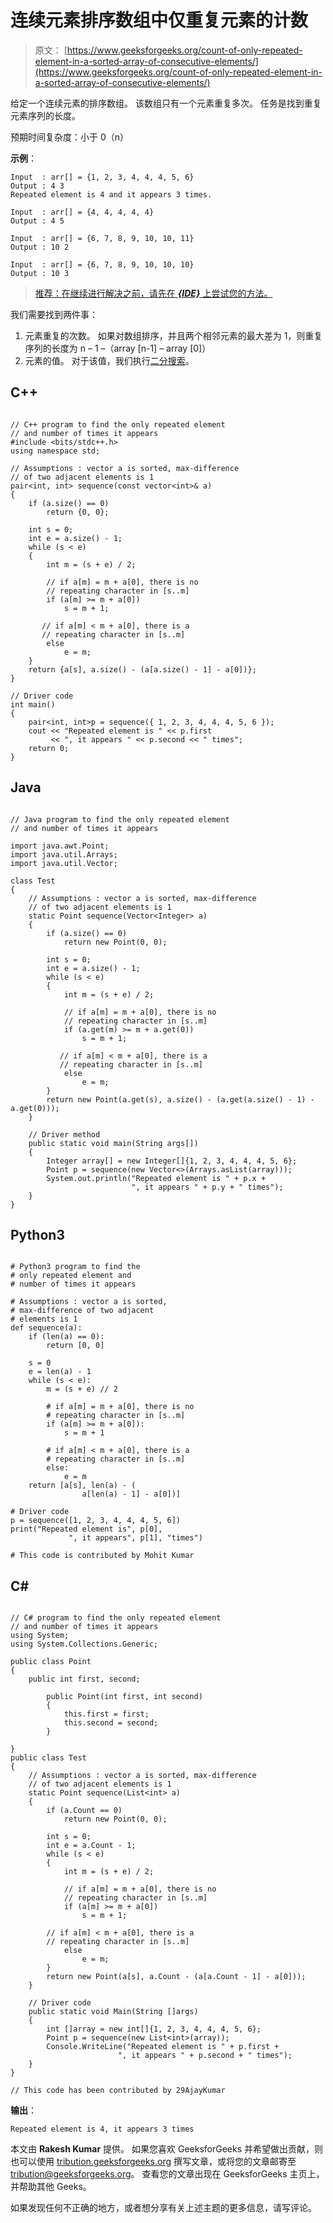 # 连续元素排序数组中仅重复元素的计数

> 原文： [https://www.geeksforgeeks.org/count-of-only-repeated-element-in-a-sorted-array-of-consecutive-elements/](https://www.geeksforgeeks.org/count-of-only-repeated-element-in-a-sorted-array-of-consecutive-elements/)

给定一个连续元素的排序数组。 该数组只有一个元素重复多次。 任务是找到重复元素序列的长度。

预期时间复杂度：小于 0（n）

**示例**：

```
Input  : arr[] = {1, 2, 3, 4, 4, 4, 5, 6}
Output : 4 3
Repeated element is 4 and it appears 3 times.

Input  : arr[] = {4, 4, 4, 4, 4}
Output : 4 5 

Input  : arr[] = {6, 7, 8, 9, 10, 10, 11}
Output : 10 2

Input  : arr[] = {6, 7, 8, 9, 10, 10, 10}
Output : 10 3

```

> [推荐：在继续进行解决之前，请先在 ***{IDE}*** 上尝试您的方法。](https://ide.geeksforgeeks.org/)

我们需要找到两件事：

1.  元素重复的次数。 如果对数组排序，并且两个相邻元素的最大差为 1，则重复序列的长度为 n – 1 –（array [n-1] – array [0]）
2.  元素的值。 对于该值，我们执行[二分搜索](https://www.geeksforgeeks.org/binary-search/)。

## C++ 

```

// C++ program to find the only repeated element 
// and number of times it appears 
#include <bits/stdc++.h> 
using namespace std; 

// Assumptions : vector a is sorted, max-difference 
// of two adjacent elements is 1 
pair<int, int> sequence(const vector<int>& a) 
{ 
    if (a.size() == 0) 
        return {0, 0}; 

    int s = 0; 
    int e = a.size() - 1; 
    while (s < e) 
    { 
        int m = (s + e) / 2; 

        // if a[m] = m + a[0], there is no 
        // repeating character in [s..m] 
        if (a[m] >= m + a[0]) 
            s = m + 1; 

       // if a[m] < m + a[0], there is a 
       // repeating character in [s..m] 
        else
            e = m; 
    } 
    return {a[s], a.size() - (a[a.size() - 1] - a[0])}; 
} 

// Driver code 
int main() 
{ 
    pair<int, int>p = sequence({ 1, 2, 3, 4, 4, 4, 5, 6 }); 
    cout << "Repeated element is " << p.first 
         << ", it appears " << p.second << " times"; 
    return 0; 
} 

```

## Java

```

// Java program to find the only repeated element 
// and number of times it appears 

import java.awt.Point; 
import java.util.Arrays; 
import java.util.Vector; 

class Test 
{ 
    // Assumptions : vector a is sorted, max-difference 
    // of two adjacent elements is 1 
    static Point sequence(Vector<Integer> a) 
    { 
        if (a.size() == 0) 
            return new Point(0, 0); 

        int s = 0; 
        int e = a.size() - 1; 
        while (s < e) 
        { 
            int m = (s + e) / 2; 

            // if a[m] = m + a[0], there is no 
            // repeating character in [s..m] 
            if (a.get(m) >= m + a.get(0)) 
                s = m + 1; 

           // if a[m] < m + a[0], there is a 
           // repeating character in [s..m] 
            else
                e = m; 
        } 
        return new Point(a.get(s), a.size() - (a.get(a.size() - 1) - a.get(0))); 
    } 

    // Driver method 
    public static void main(String args[]) 
    { 
        Integer array[] = new Integer[]{1, 2, 3, 4, 4, 4, 5, 6}; 
        Point p = sequence(new Vector<>(Arrays.asList(array))); 
        System.out.println("Repeated element is " + p.x + 
                           ", it appears " + p.y + " times"); 
    } 
} 

```

## Python3

```

# Python3 program to find the  
# only repeated element and  
# number of times it appears 

# Assumptions : vector a is sorted,  
# max-difference of two adjacent 
# elements is 1 
def sequence(a): 
    if (len(a) == 0): 
        return [0, 0] 

    s = 0
    e = len(a) - 1
    while (s < e): 
        m = (s + e) // 2

        # if a[m] = m + a[0], there is no 
        # repeating character in [s..m] 
        if (a[m] >= m + a[0]): 
            s = m + 1

        # if a[m] < m + a[0], there is a 
        # repeating character in [s..m] 
        else: 
            e = m 
    return [a[s], len(a) - ( 
                a[len(a) - 1] - a[0])] 

# Driver code 
p = sequence([1, 2, 3, 4, 4, 4, 5, 6]) 
print("Repeated element is", p[0],  
             ", it appears", p[1], "times") 

# This code is contributed by Mohit Kumar 

```

## C# 

```

// C# program to find the only repeated element 
// and number of times it appears 
using System; 
using System.Collections.Generic; 

public class Point  
{  
    public int first, second;  

        public Point(int first, int second)  
        {  
            this.first = first;  
            this.second = second;  
        }  

}  
public class Test 
{ 
    // Assumptions : vector a is sorted, max-difference 
    // of two adjacent elements is 1 
    static Point sequence(List<int> a) 
    { 
        if (a.Count == 0) 
            return new Point(0, 0); 

        int s = 0; 
        int e = a.Count - 1; 
        while (s < e) 
        { 
            int m = (s + e) / 2; 

            // if a[m] = m + a[0], there is no 
            // repeating character in [s..m] 
            if (a[m] >= m + a[0]) 
                s = m + 1; 

        // if a[m] < m + a[0], there is a 
        // repeating character in [s..m] 
            else
                e = m; 
        } 
        return new Point(a[s], a.Count - (a[a.Count - 1] - a[0])); 
    } 

    // Driver code 
    public static void Main(String []args) 
    { 
        int []array = new int[]{1, 2, 3, 4, 4, 4, 5, 6}; 
        Point p = sequence(new List<int>(array)); 
        Console.WriteLine("Repeated element is " + p.first + 
                        ", it appears " + p.second + " times"); 
    } 
} 

// This code has been contributed by 29AjayKumar 

```

**输出**：

```
Repeated element is 4, it appears 3 times

```

本文由 **Rakesh Kumar** 提供。 如果您喜欢 GeeksforGeeks 并希望做出贡献，则也可以使用 [tribution.geeksforgeeks.org](http://www.contribute.geeksforgeeks.org) 撰写文章，或将您的文章邮寄至 tribution@geeksforgeeks.org。 查看您的文章出现在 GeeksforGeeks 主页上，并帮助其他 Geeks。

如果发现任何不正确的地方，或者想分享有关上述主题的更多信息，请写评论。

